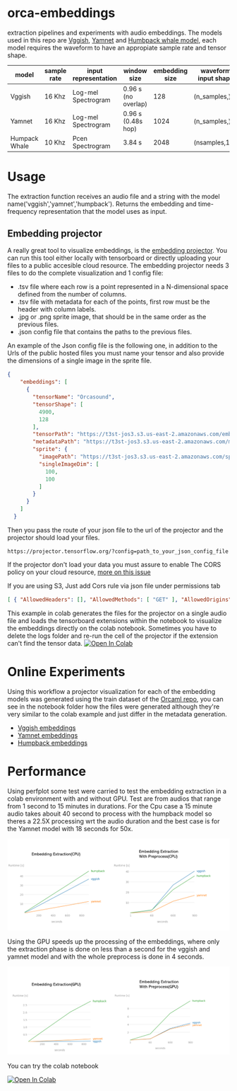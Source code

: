 # orca-embeddings
extraction pipelines and experiments with audio embeddings. The models used in this repo are [Vggish](https://tfhub.dev/google/vggish/1), [Yamnet](https://tfhub.dev/google/yamnet/1) and [Humbpack whale model](https://tfhub.dev/google/humpback_whale/1), each model requires the waveform to have an appropiate sample rate and tensor shape.

| model | sample rate | input representation | window size        | embedding size |waveform input shape |
|-------|-------------|----------------------|--------------------|----------------|---------------------|
|Vggish | 16 Khz      | Log-mel Spectrogram  | 0.96 s (no overlap)| 128            | (n_samples,)          |
|Yamnet | 16 Khz      | Log-mel Spectrogram  | 0.96 s (0.48s hop) | 1024           | (n_samples,)          |
|Humpack Whale| 10 Khz| Pcen Spectrogram     | 3.84 s             | 2048           | (nsamples,1,1)      |

# Usage

The extraction function receives an audio file and a string with the model name('vggish','yamnet','humpback'). Returns the embedding and time-frequency representation that the model uses as input. 

## Embedding projector

A really great tool to visualize embeddings, is the [embedding projector](https://projector.tensorflow.org/). You can run this tool either locally with tensorboard or directly uploading your files to a public accesible cloud resource. The embedding projector needs 3 files to do the complete visualization and 1 config file:

* .tsv file where each row is a point represented in a N-dimensional space defined from the number of columns.
* .tsv file with metadata for each of the points, first row must be the header with column labels.
* .jpg or .png sprite image, that should be in the same order as the previous files.
* .json config file that contains the paths to the previous files.

An example of the Json config file is the following one, in addition to the Urls of the public hosted files you must name your tensor and also provide the dimensions of a single image in the sprite file. 

```json
{
    "embeddings": [
      {
        "tensorName": "Orcasound",
        "tensorShape": [
          4900,
          128
        ],
        "tensorPath": "https://t3st-jos3.s3.us-east-2.amazonaws.com/embeddings_v3.tsv",
        "metadataPath": "https://t3st-jos3.s3.us-east-2.amazonaws.com/metadata_vggish.tsv",
        "sprite": {
          "imagePath": "https://t3st-jos3.s3.us-east-2.amazonaws.com/sprite.jpg",
          "singleImageDim": [
            100,
            100
          ]
        }
      }
    ]
  }

```
Then you pass the route of your json file to the url of the projector and the projector should load your files. 

```
https://projector.tensorflow.org/?config=path_to_your_json_config_file
```

If the projector don't load your data you must assure to enable The CORS policy on your cloud resource, [more on this issue](https://github.com/tensorflow/tensorflow/issues/16770)

If you are using S3, Just add Cors rule via json file under permissions tab

```json
[ { "AllowedHeaders": [], "AllowedMethods": [ "GET" ], "AllowedOrigins": [ "*" ], "ExposeHeaders": [] } ]
```

This example in colab generates the files for the projector on a single audio file and loads the tensorboard extensions within the notebook to visualize the embeddings directly on the colab notebook. Sometimes you have to delete the logs folder and re-run the cell of the projector if the extension can't find the tensor data.
[![Open In Colab](https://colab.research.google.com/assets/colab-badge.svg)](https://colab.research.google.com/drive/1tAoBD-WbXa1PFPd0J598xxWlvZJxgCl4?usp=sharing)

# Online Experiments

Using this workflow a projector visualization for each of the embedding models was generated using the train dataset of the [Orcaml repo](https://github.com/orcasound/orcaml#Examples), you can see in the notebook folder how the files were generated although they're very similar to the colab example and just differ in the metadata generation. 

* [Vggish embeddings](https://projector.tensorflow.org/?config=https://t3st-jos3.s3.us-east-2.amazonaws.com/projector_config.json)
* [Yamnet embeddings](https://projector.tensorflow.org/?config=https://t3st-jos3.s3.us-east-2.amazonaws.com/yamnet_embeddings/yamnet_config.json)
* [Humpback embeddings](https://projector.tensorflow.org/?config=https://t3st-jos3.s3.us-east-2.amazonaws.com/humpback_embeddings/humpback_config.json)

# Performance

Using perfplot some test were carried to test the embedding extraction in a colab environment with and without GPU. Test are from audios that range from 1 second to 15 minutes in durations. For the Cpu case a 15 minute audio takes abouit 40 second to process with the humpback model so theres a 22.5X processing wrt the audio duration and the best case is for the Yamnet model with 18 seconds for 50x.

![CPU](Cpu_test.PNG)

Using the GPU speeds up the processing of the embeddings, where only the extraction phase is done on less than a second for the vggish and yamnet model and with the whole preprocess is done in 4 seconds. 

![GPU](GPU_test.PNG)

You can try the colab notebook

[![Open In Colab](https://colab.research.google.com/assets/colab-badge.svg)](https://colab.research.google.com/drive/1N0GyccpGkEiuaZj-Kli_a7yxEobav4_B?usp=sharing)






